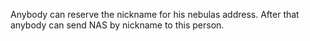 Anybody can reserve the nickname for his nebulas address. After that anybody can send NAS by nickname to this person.